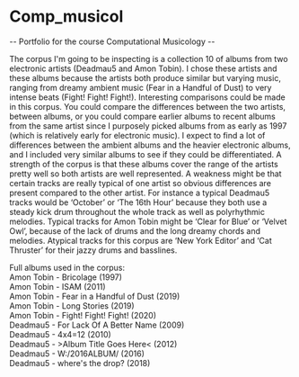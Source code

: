 # Comp_musicol
-- Portfolio for the course Computational Musicology --

The corpus I'm going to be inspecting is a collection 10 of albums from two electronic artists (Deadmau5 and Amon Tobin). I chose these artists and these albums because the artists both produce similar but varying music, ranging from dreamy ambient music (Fear in a Handful of Dust) to very intense beats (Fight! Fight! Fight!). Interesting comparisons could be made in this corpus. You could compare the differences between the two artists, between albums, or you could compare earlier albums to recent albums from the same artist since I purposely picked albums from as early as 1997 (which is relatively early for electronic music). I expect to find a lot of differences between the ambient albums and the heavier electronic albums, and I included very similar albums to see if they could be differentiated. A strength of the corpus is that these albums cover the range of the artists pretty well so both artists are well represented. A weakness might be that certain tracks are really typical of one artist so obvious differences are present compared to the other artist. For instance a typical Deadmau5 tracks would be ‘October’ or ‘The 16th Hour’ because they both use a steady  kick drum throughout the whole track as well as polyrhythmic melodies. Typical tracks for Amon Tobin might be ‘Clear for Blue’ or ‘Velvet Owl’, because of the lack of drums and the long dreamy chords and melodies. Atypical tracks for this corpus are ‘New York Editor’ and ‘Cat Thruster’ for their jazzy drums and basslines.

Full albums used in the corpus:  
Amon Tobin - Bricolage (1997)  
Amon Tobin - ISAM (2011)  
Amon Tobin - Fear in a Handful of Dust (2019)  
Amon Tobin - Long Stories (2019)  
Amon Tobin - Fight! Fight! Fight! (2020)  
Deadmau5 - For Lack Of A Better Name (2009)  
Deadmau5 - 4x4=12 (2010)  
Deadmau5 - >Album Title Goes Here< (2012)  
Deadmau5 - W:/2016ALBUM/ (2016)  
Deadmau5 - where's the drop? (2018)

